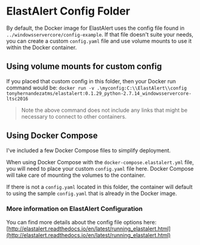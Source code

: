 # ElastAlert Config Folder #
By default, the Docker image for ElastAlert uses the config file found in `../windowsservercore/config-example`. If that file doesn't suite your needs, you can create a custom `config.yaml` file and use volume mounts to use it within the Docker container. 

## Using volume mounts for custom config ##
If you placed that custom config in this folder, then your Docker run command would be:
`docker run -v .\myconfig:C:\\ElastAlert\\config tonyhernandezatms/elastalert:0.1.29_python-2.7.14_windowsservercore-ltsc2016`
> Note the above command does not include any links that might be necessary to connect to other containers.

## Using Docker Compose ##
I've included a few Docker Compose files to simplify deployment.

When using Docker Compose with the 
`docker-compose.elastalert.yml` file, you will need to place your custom `config.yaml` file here. Docker Compose will take care of mounting the volumes to the container. 

If there is not a `config.yaml` located in this folder, the container will default to using the sample `config.yaml` that is already in the Docker image.

### More information on ElastAlert Configuration ###

You can find more details about the config file options here: [http://elastalert.readthedocs.io/en/latest/running_elastalert.html](http://elastalert.readthedocs.io/en/latest/running_elastalert.html)